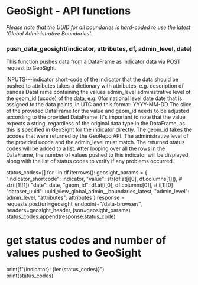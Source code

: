 # GeoSight - API functions
_Please note that the UUID for all boundaries is hard-coded to use the latest 'Global Administrative Boundaries'._

### push_data_geosight(indicator, attributes, df, admin_level, date)

This function pushes data from a DataFrame as indicator data via POST request to GeoSight.

INPUTS---indicator	short-code of the indicator that the data should be pushed to
attributes	takes a dictionary with attributes, e.g. description
df	pandas DataFrame containing the values
admin_level	administrative level of the geom_id (ucode) of the data, e.g. 0for national level
date	date that is assigned to the data points, in UTC and this format: YYYY-MM-DD
The slice of the provided DataFrame for the value and geom_id needs to be adjusted according to the provided DataFrame.
It's important to note that the value expects a string, regardless of the original data type in the DataFrame, as this is specified in GeoSight for the indicator directly.
The geom_id takes the ucodes that were returned by the GeoRepo API.
The administrative level of the provided ucode and the admin_level must match.
The returned status codes will be added to a list. After looping over all the rows in the DataFrame, the number of values pushed to this indicator will be displayed, along with the list of status codes to verify if any problems occurred.

status_codes=[]
  for i in df.iterrows():
    geosight_params = {
      "indicator_shortcode": indicator,
      "value": str(df.at[i[0], df.columns[1]]), # str(i[1][1])
      "date": date,
      "geom_id": df.at[i[0], df.columns[0]], # i[1][0]
      "dataset_uuid": uuid_view_global_admin__boundaries_latest,
      "admin_level": admin_level,
      "attributes": attributes 
    }
    response = requests.post(url=geosight_endpoint+"/data-browser/", headers=geosight_header, json=geosight_params)
    status_codes.append(response.status_code)
    
  # get status codes and number of values pushed to GeoSight
  print(f"{indicator}: {len(status_codes)}")  
  print(status_codes)
